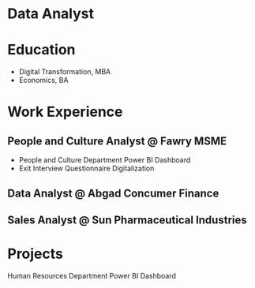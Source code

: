 # Data Analyst
# Education
- Digital Transformation, MBA
- Economics, BA

# Work Experience
## People and Culture Analyst @ Fawry MSME
- People and Culture Department Power BI Dashboard
-  Exit Interview Questionnaire Digitalization  
## Data Analyst @ Abgad Concumer Finance
## Sales Analyst @ Sun Pharmaceutical Industries

# Projects
Human Resources Department Power BI Dashboard

